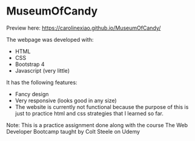 # MuseumOfCandy
Preview here: https://carolinexiao.github.io/MuseumOfCandy/

The webpage was developed with:
- HTML
- CSS
- Bootstrap 4
- Javascript (very little)

It has the following features:
- Fancy design
- Very responsive (looks good in any size)
- The website is currently not functional because the purpose of this is just to practice html and css strategies that I learned so far.

Note:
This is a practice assignment done along with the course The Web Developer Bootcamp taught by Colt Steele on Udemy
